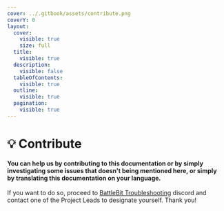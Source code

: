 ```yaml
---
cover: ../.gitbook/assets/contribute.png
coverY: 0
layout:
  cover:
    visible: true
    size: full
  title:
    visible: true
  description:
    visible: false
  tableOfContents:
    visible: true
  outline:
    visible: true
  pagination:
    visible: true
---
```


# 💡 Contribute

**You can help us by contributing to this documentation or by simply investigating some issues that doesn't being mentioned here, or simply by translating this documentation on your language.**\
\
If you want to do so, proceed to [BattleBit Troubleshooting](https://discord.gg/xVr6rdfpuk) discord and contact one of the Project Leads to designate yourself. Thank you!
